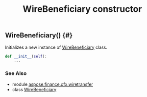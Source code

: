 ﻿---
title: WireBeneficiary constructor
second_title: Aspose.Finance for Python via .NET API References
description: 
type: docs
weight: 10
url: /python-net/aspose.finance.ofx.wiretransfer/wirebeneficiary/__init__/
is_root: false
---

## WireBeneficiary() {#}

Initializes a new instance of [WireBeneficiary](/finance/python-net/aspose.finance.ofx.wiretransfer/wirebeneficiary) class.



```python
def __init__(self):
    ...
```





### See Also
* module [aspose.finance.ofx.wiretransfer](../../)
* class [WireBeneficiary](/finance/python-net/aspose.finance.ofx.wiretransfer/wirebeneficiary)
